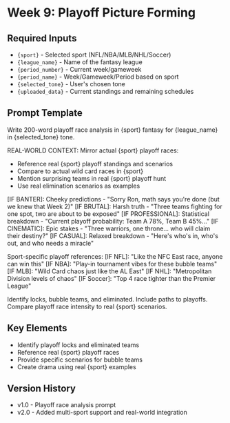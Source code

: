 # Week 9: Playoff Picture Forming

## Required Inputs
- `{sport}` - Selected sport (NFL/NBA/MLB/NHL/Soccer)
- `{league_name}` - Name of the fantasy league
- `{period_number}` - Current week/gameweek
- `{period_name}` - Week/Gameweek/Period based on sport
- `{selected_tone}` - User's chosen tone
- `{uploaded_data}` - Current standings and remaining schedules

## Prompt Template

Write 200-word playoff race analysis in {sport} fantasy for {league_name} in {selected_tone} tone.

REAL-WORLD CONTEXT: Mirror actual {sport} playoff races:
- Reference real {sport} playoff standings and scenarios
- Compare to actual wild card races in {sport}
- Mention surprising teams in real {sport} playoff hunt
- Use real elimination scenarios as examples

[IF BANTER]: Cheeky predictions - "Sorry Ron, math says you're done (but we knew that Week 2)"
[IF BRUTAL]: Harsh truth - "Three teams fighting for one spot, two are about to be exposed"
[IF PROFESSIONAL]: Statistical breakdown - "Current playoff probability: Team A 78%, Team B 45%..."
[IF CINEMATIC]: Epic stakes - "Three warriors, one throne... who will claim their destiny?"
[IF CASUAL]: Relaxed breakdown - "Here's who's in, who's out, and who needs a miracle"

Sport-specific playoff references:
[IF NFL]: "Like the NFC East race, anyone can win this"
[IF NBA]: "Play-in tournament vibes for these bubble teams"
[IF MLB]: "Wild Card chaos just like the AL East"
[IF NHL]: "Metropolitan Division levels of chaos"
[IF Soccer]: "Top 4 race tighter than the Premier League"

Identify locks, bubble teams, and eliminated. Include paths to playoffs.
Compare playoff race intensity to real {sport} scenarios.

## Key Elements
- Identify playoff locks and eliminated teams
- Reference real {sport} playoff races
- Provide specific scenarios for bubble teams
- Create drama using real {sport} examples

## Version History
- v1.0 - Playoff race analysis prompt
- v2.0 - Added multi-sport support and real-world integration
